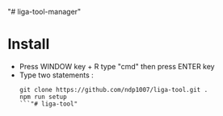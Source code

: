 "# liga-tool-manager" 
# Install
- Press WINDOW key + R type "cmd" then press ENTER key
- Type two statements :
    ```
    git clone https://github.com/ndp1007/liga-tool.git .
    npm run setup
    ```"# liga-tool" 
